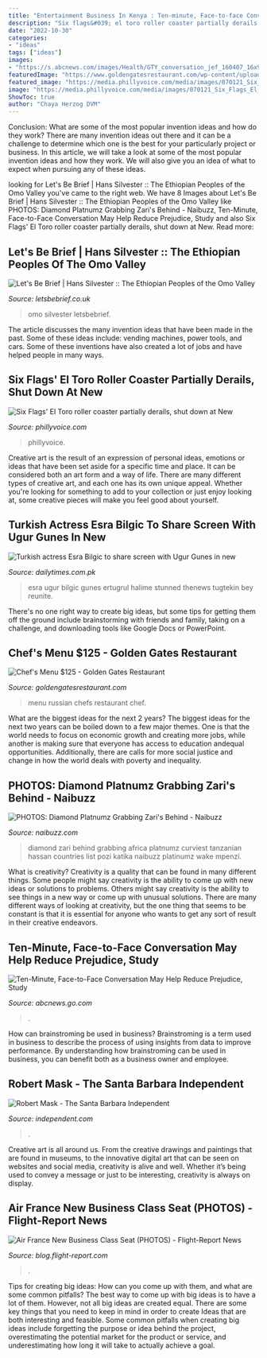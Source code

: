 ```yaml
---
title: "Entertainment Business In Kenya : Ten-minute, Face-to-face Conversation May Help Reduce Prejudice, Study"
description: "Six flags&#039; el toro roller coaster partially derails, shut down at new"
date: "2022-10-30"
categories:
- "ideas"
tags: ["ideas"]
images:
- "https://s.abcnews.com/images/Health/GTY_conversation_jef_160407_16x9_992.jpg"
featuredImage: "https://www.goldengatesrestaurant.com/wp-content/uploads/2015/12/Chefs-Menu-Russian.jpg"
featured_image: "https://media.phillyvoice.com/media/images/070121_Six_Flags_El_Toro.2e16d0ba.fill-1200x630-c0.jpg"
image: "https://media.phillyvoice.com/media/images/070121_Six_Flags_El_Toro.2e16d0ba.fill-1200x630-c0.jpg"
ShowToc: true
author: "Chaya Herzog DVM"
---
```



Conclusion: What are some of the most popular invention ideas and how do they work?
There are many invention ideas out there and it can be a challenge to determine which one is the best for your particularly project or business. In this article, we will take a look at some of the most popular invention ideas and how they work. We will also give you an idea of what to expect when pursuing any of these ideas.

	

		
looking for Let&#039;s Be Brief | Hans Silvester :: The Ethiopian Peoples of the Omo Valley you've came to the right web. We have 8 Images about Let&#039;s Be Brief | Hans Silvester :: The Ethiopian Peoples of the Omo Valley like PHOTOS: Diamond Platnumz Grabbing Zari&#039;s Behind - Naibuzz, Ten-Minute, Face-to-Face Conversation May Help Reduce Prejudice, Study and also Six Flags&#039; El Toro roller coaster partially derails, shut down at New. Read more:
		
    
## Let&#039;s Be Brief | Hans Silvester :: The Ethiopian Peoples Of The Omo Valley

<img loading=lazy src="https://www.letsbebrief.co.uk/letsbebrief-content/uploads/HansSilvester7-535x804.jpg" onerror="this.onerror=null;this.src='https://tse4.mm.bing.net/th?id=OIP.u36xGSgp540XM3opHWWS4gHaLI&amp;pid=15.1';" alt="Let&#039;s Be Brief | Hans Silvester :: The Ethiopian Peoples of the Omo Valley">

_Source: letsbebrief.co.uk_

>omo silvester letsbebrief. 

	

The article discusses the many invention ideas that have been made in the past. Some of these ideas include: vending machines, power tools, and cars. Some of these inventions have also created a lot of jobs and have helped people in many ways.

    
## Six Flags&#039; El Toro Roller Coaster Partially Derails, Shut Down At New

<img loading=lazy src="https://media.phillyvoice.com/media/images/070121_Six_Flags_El_Toro.2e16d0ba.fill-1200x630-c0.jpg" onerror="this.onerror=null;this.src='https://tse3.mm.bing.net/th?id=OIP.k_7vJRPaskYvIXP6e6rEBwHaD4&amp;pid=15.1';" alt="Six Flags&#039; El Toro roller coaster partially derails, shut down at New">

_Source: phillyvoice.com_

>phillyvoice. 

	

Creative art is the result of an expression of personal ideas, emotions or ideas that have been set aside for a specific time and place. It can be considered both an art form and a way of life. There are many different types of creative art, and each one has its own unique appeal. Whether you're looking for something to add to your collection or just enjoy looking at, some creative pieces will make you feel good about yourself.

    
## Turkish Actress Esra Bilgic To Share Screen With Ugur Gunes In New

<img loading=lazy src="https://dailytimes.com.pk/assets/uploads/2021/05/23/351473_7875885_updates.jpg" onerror="this.onerror=null;this.src='https://tse3.mm.bing.net/th?id=OIP.QEynvZvaJkHGAgRpl27J_QHaL3&amp;pid=15.1';" alt="Turkish actress Esra Bilgic to share screen with Ugur Gunes in new">

_Source: dailytimes.com.pk_

>esra ugur bilgic gunes ertugrul halime stunned thenews tugtekin bey reunite. 

	

There's no one right way to create big ideas, but some tips for getting them off the ground include brainstorming with friends and family, taking on a challenge, and downloading tools like Google Docs or PowerPoint.

    
## Chef&#039;s Menu $125 - Golden Gates Restaurant

<img loading=lazy src="https://www.goldengatesrestaurant.com/wp-content/uploads/2015/12/Chefs-Menu-Russian.jpg" onerror="this.onerror=null;this.src='https://tse1.mm.bing.net/th?id=OIP.YPsOsS50c5QFX3gzIyJKpgHaKW&amp;pid=15.1';" alt="Chef&#039;s Menu $125 - Golden Gates Restaurant">

_Source: goldengatesrestaurant.com_

>menu russian chefs restaurant chef. 

	

What are the biggest ideas for the next 2 years?
The biggest ideas for the next two years can be boiled down to a few major themes. One is that the world needs to focus on economic growth and creating more jobs, while another is making sure that everyone has access to education andequal opportunities. Additionally, there are calls for more social justice and change in how the world deals with poverty and inequality.

    
## PHOTOS: Diamond Platnumz Grabbing Zari&#039;s Behind - Naibuzz

<img loading=lazy src="http://naibuzz.com/wp-content/uploads/2016/02/12661917_1060434517311695_7748402750095642070_n.jpg" onerror="this.onerror=null;this.src='https://tse2.mm.bing.net/th?id=OIP.8hproyMlAzj6P7z106hAYgHaLH&amp;pid=15.1';" alt="PHOTOS: Diamond Platnumz Grabbing Zari&#039;s Behind - Naibuzz">

_Source: naibuzz.com_

>diamond zari behind grabbing africa platnumz curviest tanzanian hassan countries list pozi katika naibuzz platinumz wake mpenzi. 

	

What is creativity?
Creativity is a quality that can be found in many different things. Some people might say creativity is the ability to come up with new ideas or solutions to problems. Others might say creativity is the ability to see things in a new way or come up with unusual solutions. There are many different ways of looking at creativity, but the one thing that seems to be constant is that it is essential for anyone who wants to get any sort of result in their creative endeavors.

    
## Ten-Minute, Face-to-Face Conversation May Help Reduce Prejudice, Study

<img loading=lazy src="https://s.abcnews.com/images/Health/GTY_conversation_jef_160407_16x9_992.jpg" onerror="this.onerror=null;this.src='https://tse1.mm.bing.net/th?id=OIP.75Aae20ofXAeFph2HwNp0gHaEK&amp;pid=15.1';" alt="Ten-Minute, Face-to-Face Conversation May Help Reduce Prejudice, Study">

_Source: abcnews.go.com_

>. 

	

How can brainstroming be used in business?
Brainstroming is a term used in business to describe the process of using insights from data to improve performance. By understanding how brainstroming can be used in business, you can benefit both as a business owner and employee.

    
## Robert Mask - The Santa Barbara Independent

<img loading=lazy src="https://www.independent.com/wp-content/uploads/2020/05/Bob-twofingers-2.jpg?fit=1101%2C1429" onerror="this.onerror=null;this.src='https://tse1.mm.bing.net/th?id=OIP.yN4kpYZ6lW7Bs-8O8yafMQHaJn&amp;pid=15.1';" alt="Robert Mask - The Santa Barbara Independent">

_Source: independent.com_

>. 

	

Creative art is all around us. From the creative drawings and paintings that are found in museums, to the innovative digital art that can be seen on websites and social media, creativity is alive and well. Whether it’s being used to convey a message or just to be interesting, creativity is always on display.

    
## Air France New Business Class Seat (PHOTOS) - Flight-Report News

<img loading=lazy src="https://blog.flight-report.com/wp-content/uploads/2014/02/6911061-768x575.jpg" onerror="this.onerror=null;this.src='https://tse4.mm.bing.net/th?id=OIP.ZtQ3x9U1QhbabWWgZjyHQQHaFi&amp;pid=15.1';" alt="Air France New Business Class Seat (PHOTOS) - Flight-Report News">

_Source: blog.flight-report.com_

>. 

	

Tips for creating big ideas: How can you come up with them, and what are some common pitfalls?
The best way to come up with big ideas is to have a lot of them. However, not all big ideas are created equal. There are some key things that you need to keep in mind in order to create Ideas that are both interesting and feasible. Some common pitfalls when creating big ideas include forgetting the purpose or idea behind the project, overestimating the potential market for the product or service, and underestimating how long it will take to actually achieve a goal.

